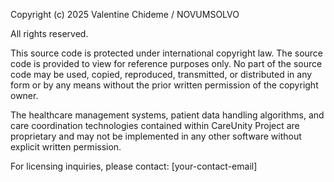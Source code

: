Copyright (c) 2025 Valentine Chideme / NOVUMSOLVO

All rights reserved.

This source code is protected under international copyright law. The source code is provided to view for reference purposes only. No part of the source code may be used, copied, reproduced, transmitted, or distributed in any form or by any means without the prior written permission of the copyright owner.

The healthcare management systems, patient data handling algorithms, and care coordination technologies contained within CareUnity Project are proprietary and may not be implemented in any other software without explicit written permission.

For licensing inquiries, please contact: [your-contact-email]
